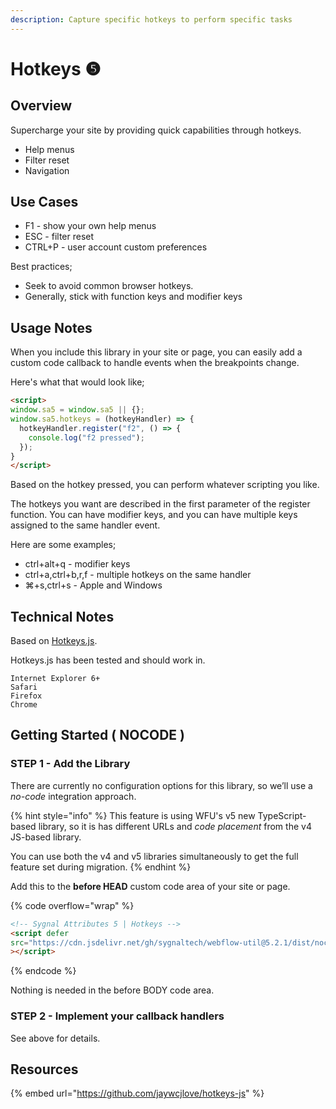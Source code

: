 ```yaml
---
description: Capture specific hotkeys to perform specific tasks
---
```


# Hotkeys ❺

## Overview

Supercharge your site by providing quick capabilities through hotkeys.

* Help menus
* Filter reset
* Navigation

## Use Cases

* F1 - show your own help menus
* ESC - filter reset
* CTRL+P - user account custom preferences&#x20;

Best practices;

* Seek to avoid common browser hotkeys.
* Generally, stick with function keys and modifier keys&#x20;

## Usage Notes <a href="#usage-notes" id="usage-notes"></a>

When you include this library in your site or page, you can easily add a custom code callback to handle events when the breakpoints change.

Here's what that would look like;

```html
<script>
window.sa5 = window.sa5 || {};
window.sa5.hotkeys = (hotkeyHandler) => {
  hotkeyHandler.register("f2", () => {
    console.log("f2 pressed");
  });
}
</script>
```

Based on the hotkey pressed, you can perform whatever scripting you like.

The hotkeys you want are described in the first parameter of the register function. You can have modifier keys, and you can have multiple keys assigned to the same handler event.

Here are some examples;

* ctrl+alt+q - modifier keys
* ctrl+a,ctrl+b,r,f - multiple hotkeys on the same handler
* ⌘+s,ctrl+s - Apple and Windows

## Technical Notes

Based on [Hotkeys.js](https://github.com/jaywcjlove/hotkeys-js).

Hotkeys.js has been tested and should work in.

```
Internet Explorer 6+
Safari
Firefox
Chrome
```

## Getting Started ( NOCODE ) <a href="#getting-started-nocode" id="getting-started-nocode"></a>

### STEP 1 - Add the Library <a href="#step-1---add-the-library" id="step-1---add-the-library"></a>

There are currently no configuration options for this library, so we’ll use a _no-code_ integration approach.

{% hint style="info" %}
This feature is using WFU's v5 new TypeScript-based library, so it is has different URLs and _code placement_ from the v4 JS-based library.&#x20;

You can use both the v4 and v5 libraries simultaneously to get the full feature set during migration.
{% endhint %}

Add this to the **before HEAD** custom code area of your site or page.

{% code overflow="wrap" %}
```html
<!-- Sygnal Attributes 5 | Hotkeys -->
<script defer
src="https://cdn.jsdelivr.net/gh/sygnaltech/webflow-util@5.2.1/dist/nocode/webflow-hotkeys.min.js"
></script> 
```
{% endcode %}

Nothing is needed in the before BODY code area.&#x20;

### STEP 2 - Implement your callback handlers <a href="#step-2---apply-wfu-sort-and-configuration-attributes-to-the-elements-you-want-to-filter" id="step-2---apply-wfu-sort-and-configuration-attributes-to-the-elements-you-want-to-filter"></a>

See above for details.

## Resources

{% embed url="https://github.com/jaywcjlove/hotkeys-js" %}
